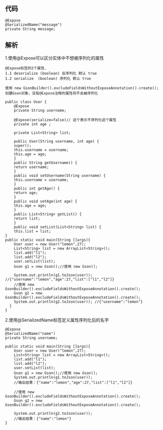 ## 代码
	@Expose
    @SerializedName("message")
    private String message;
## 解析
1.使用@Expose可以区分实体中不想被序列化的属性

	@Expose标签的2个属性. 
  	1.1 deserialize (boolean) 反序列化 默认 true
    1.2 serialize  (boolean) 序列化 默认 true

    使用 new GsonBuilder().excludeFieldsWithoutExposeAnnotation().create();
	创建Gson对象，没有@Expose注释的属性将不会被序列化

	public class User {
		@Expose
		private String username;

		@Expose(serialize=false)// 这个表示不序列化这个属性
		private int age ;

		private List<String> list;

		public User(String username, int age) {
		super();
		this.username = username;
		this.age = age;
		}
		public String getUsername() {
		return username;
		}
		public void setUsername(String username) {
		this.username = username;
		}
		public int getAge() {
		return age;
		}
		public void setAge(int age) {
		this.age = age;
		}
		public List<String> getList() {
		return list;
		}
		public void setList(List<String> list) {
		this.list = list;
	}
	public static void main(String []args){
		User user = new User("lemon",27);
		List<String> list = new ArrayList<String>();
		list.add("l1");
		list.add("l2");
		user.setList(list);
		Gson g1 = new Gson();//使用 new Gson();
		
		System.out.println(g1.toJson(user)); //{"username":"lemon","age":27,"list":["l1","l2"]}
		//使用 new GsonBuilder().excludeFieldsWithoutExposeAnnotation().create();
		Gson g2 = new GsonBuilder().excludeFieldsWithoutExposeAnnotation().create();
		System.out.println(g2.toJson(user)); //{"username":"lemon"}
	  }
	}

2.使用@SerializedName标签定义属性序列化后的名字

	@Expose
	@SerializedName("name")
	private String username;
	
	public static void main(String []args){
		User user = new User("lemon",27);
		List<String> list = new ArrayList<String>();
		list.add("l1");
		list.add("l2");
		user.setList(list);
		Gson g1 = new Gson();//使用 new Gson();
		System.out.println(g1.toJson(user));
		//输出结果：{"name":"lemon","age":27,"list":["l1","l2"]}
		 
		//使用 new GsonBuilder().excludeFieldsWithoutExposeAnnotation().create();
		Gson g2 = new GsonBuilder().excludeFieldsWithoutExposeAnnotation().create();
		
		System.out.println(g2.toJson(user));
		//输出结果：{"name":"lemon"}
	}